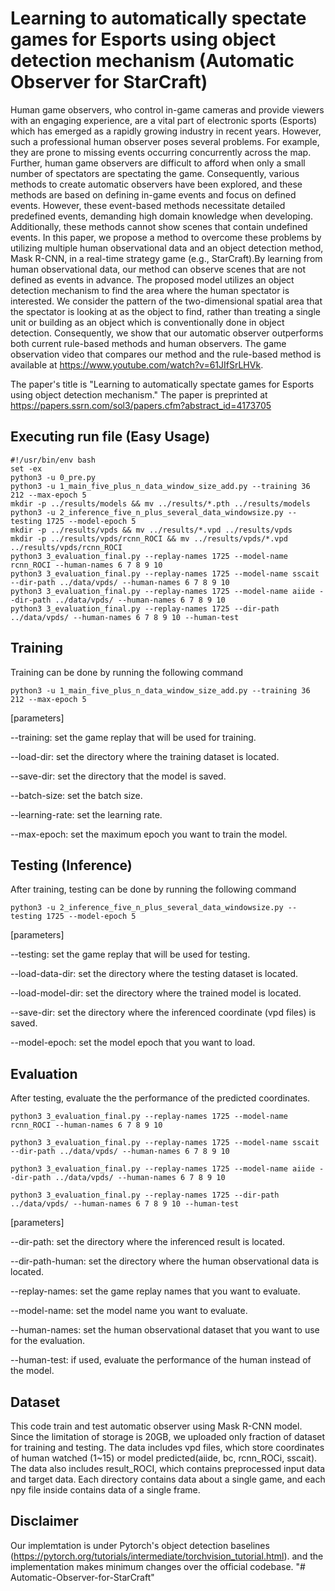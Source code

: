 # Learning to automatically spectate games for Esports using object detection mechanism (Automatic Observer for StarCraft)

Human game observers, who control in-game cameras and provide viewers with an engaging experience, are a vital part of electronic sports (Esports) which has emerged as a rapidly growing industry in recent years. However, such a professional human observer poses several problems.
For example, they are prone to missing events occurring concurrently across the map. Further, human game observers are difficult to afford when only a small number of spectators are spectating the game.
Consequently, various methods to create automatic observers have been explored, and these methods are based on defining in-game events and focus on defined events. However, these event-based methods necessitate detailed predefined events, demanding high domain knowledge when developing. Additionally, these methods cannot show scenes that contain undefined events.
In this paper, we propose a method to overcome these problems by utilizing multiple human observational data and an object detection method, Mask R-CNN, in a real-time strategy game (e.g., StarCraft).By learning from human observational data, our method can observe scenes that are not defined as events in advance.
The proposed model utilizes an object detection mechanism to find the area where the human spectator is interested. We consider the pattern of the two-dimensional spatial area that the spectator is looking at as the object to find, rather than treating a single unit or building as an object which is conventionally done in object detection.
Consequently, we show that our automatic observer outperforms both current rule-based methods and human observers. The game observation video that compares our method and the rule-based method is available at https://www.youtube.com/watch?v=61JIfSrLHVk.

The paper's title is "Learning to automatically spectate games for Esports using object detection mechanism."
The paper is preprinted at https://papers.ssrn.com/sol3/papers.cfm?abstract_id=4173705

## Executing run file (Easy Usage) 
    #!/usr/bin/env bash
    set -ex    
    python3 -u 0_pre.py
    python3 -u 1_main_five_plus_n_data_window_size_add.py --training 36 212 --max-epoch 5
    mkdir -p ../results/models && mv ../results/*.pth ../results/models
    python3 -u 2_inference_five_n_plus_several_data_windowsize.py --testing 1725 --model-epoch 5    
    mkdir -p ../results/vpds && mv ../results/*.vpd ../results/vpds
    mkdir -p ../results/vpds/rcnn_ROCI && mv ../results/vpds/*.vpd ../results/vpds/rcnn_ROCI
    python3 3_evaluation_final.py --replay-names 1725 --model-name rcnn_ROCI --human-names 6 7 8 9 10
    python3 3_evaluation_final.py --replay-names 1725 --model-name sscait --dir-path ../data/vpds/ --human-names 6 7 8 9 10
    python3 3_evaluation_final.py --replay-names 1725 --model-name aiide --dir-path ../data/vpds/ --human-names 6 7 8 9 10
    python3 3_evaluation_final.py --replay-names 1725 --dir-path ../data/vpds/ --human-names 6 7 8 9 10 --human-test



## Training
Training can be done by running the following command

    python3 -u 1_main_five_plus_n_data_window_size_add.py --training 36 212 --max-epoch 5

[parameters]

--training: set the game replay that will be used for training.

--load-dir: set the directory where the training dataset is located.

--save-dir: set the directory that the model is saved.

--batch-size: set the batch size.

--learning-rate: set the learning rate.

--max-epoch: set the maximum epoch you want to train the model.


## 
## Testing (Inference)
After training, testing can be done by running the following command

    python3 -u 2_inference_five_n_plus_several_data_windowsize.py --testing 1725 --model-epoch 5

[parameters]

--testing: set the game replay that will be used for testing.

--load-data-dir: set the directory where the testing dataset is located.

--load-model-dir: set the directory where the trained model is located.

--save-dir: set the directory where the inferenced coordinate (vpd files) is saved.

--model-epoch: set the model epoch that you want to load.


## 
## Evaluation
After testing, evaluate the the performance of the predicted coordinates.
    
    python3 3_evaluation_final.py --replay-names 1725 --model-name rcnn_ROCI --human-names 6 7 8 9 10

    python3 3_evaluation_final.py --replay-names 1725 --model-name sscait --dir-path ../data/vpds/ --human-names 6 7 8 9 10

    python3 3_evaluation_final.py --replay-names 1725 --model-name aiide --dir-path ../data/vpds/ --human-names 6 7 8 9 10
    
    python3 3_evaluation_final.py --replay-names 1725 --dir-path ../data/vpds/ --human-names 6 7 8 9 10 --human-test

[parameters]

--dir-path: set the directory where the inferenced result is located.

--dir-path-human: set the directory where the human observational data is located.

--replay-names: set the game replay names that you want to evaluate.

--model-name: set the model name you want to evaluate.

--human-names: set the human observational dataset that you want to use for the evaluation.

--human-test: if used, evaluate the performance of the human instead of the model.


## Dataset

This code train and test automatic observer using Mask R-CNN model. Since the limitation of storage is 20GB, we uploaded only fraction of dataset for training and testing.
The data includes vpd files, which store coordinates of human watched (1~15) or model predicted(aiide, bc, rcnn_ROCi, sscait). The data also includes result_ROCI, which contains preprocessed input data and target data. Each directory contains data about a single game, and each npy file inside contains data of a single frame.

## Disclaimer
Our implemtation is under Pytorch's object detection baselines (https://pytorch.org/tutorials/intermediate/torchvision_tutorial.html). and the implementation makes minimum changes over the official codebase.  "# Automatic-Observer-for-StarCraft" 
